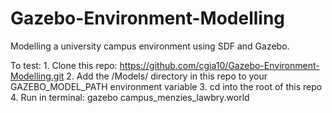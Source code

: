 # Gazebo-Environment-Modelling
Modelling a university campus environment using SDF and Gazebo.

To test:
    1. Clone this repo: https://github.com/cgia10/Gazebo-Environment-Modelling.git
    2. Add the /Models/ directory in this repo to your GAZEBO_MODEL_PATH environment variable
    3. cd into the root of this repo
    4. Run in terminal: gazebo campus_menzies_lawbry.world
